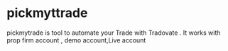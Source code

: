 # pickmyttrade
pickmytrade is tool to automate your Trade with Tradovate . It works with prop firm account , demo account,Live account 

